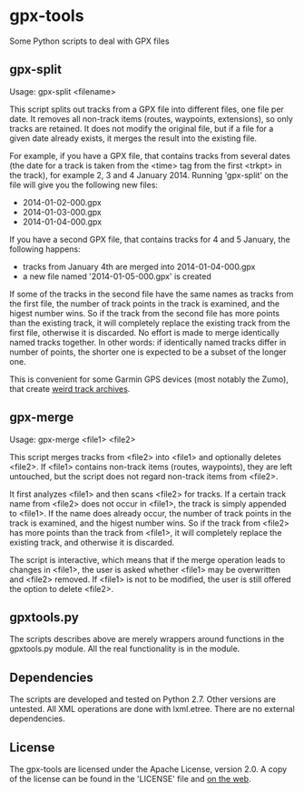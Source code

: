 gpx-tools
=========

Some Python scripts to deal with GPX files

gpx-split
---------

Usage: gpx-split &lt;filename&gt;

This script splits out tracks from a GPX file into different files, one file
per date. It removes all non-track items (routes, waypoints, extensions),
so only tracks are retained. It does not modify the original file, but if
a file for a given date already exists, it merges the result into the existing
file.

For example, if you have a GPX file, that contains tracks from several dates
(the date for a track is taken from the &lt;time&gt; tag from the first &lt;trkpt&gt; in
the track), for example 2, 3 and 4 January 2014. Running 'gpx-split' on the
file will give you the following new files:

* 2014-01-02-000.gpx
* 2014-01-03-000.gpx
* 2014-01-04-000.gpx

If you have a second GPX file, that contains tracks for 4 and 5 January, the
following happens:

* tracks from January 4th are merged into 2014-01-04-000.gpx
* a new file named '2014-01-05-000.gpx' is created

If some of the tracks in the second file have the same names as tracks from the
first file, the number of track points in the track is examined, and the higest
number wins. So if the track from the second file has more points than the
existing track, it will completely replace the existing track from the first
file, otherwise it is discarded. No effort is made to merge identically named
tracks together. In other words: if identically named tracks differ in number
of points, the shorter one is expected to be a subset of the longer one.

This is convenient for some Garmin GPS devices (most notably the Zumo), that
create [weird track archives](http://garminzumo.wikispaces.com/BUGS#Triplogs%20&%20tracks%20handling--Double%20data%20in%20archives,%20and/or%20incomplete%20files).


gpx-merge
---------

Usage: gpx-merge &lt;file1&gt; &lt;file2&gt;

This script merges tracks from &lt;file2&gt; into &lt;file1&gt; and optionally deletes
&lt;file2&gt;. If &lt;file1&gt; contains non-track items (routes, waypoints), they are
left untouched, but the script does not regard non-track items from &lt;file2&gt;.

It first analyzes &lt;file1&gt; and then scans &lt;file2&gt; for tracks. If a certain track
name from &lt;file2&gt; does not occur in &lt;file1&gt;, the track is simply appended to
&lt;file1&gt;. If the name does already occur, the number of track points in the
track is examined, and the higest number wins. So if the track from &lt;file2&gt;
has more points than the track from &lt;file1&gt;, it will completely replace the
existing track, and otherwise it is discarded.

The script is interactive, which means that if the merge operation leads to
changes in &lt;file1&gt;, the user is asked whether &lt;file1&gt; may be overwritten and
&lt;file2&gt; removed. If &lt;file1&gt; is not to be modified, the user is still offered
the option to delete &lt;file2&gt;.


gpxtools.py
-----------

The scripts describes above are merely wrappers around functions in the
gpxtools.py module. All the real functionality is in the module.


Dependencies
------------

The scripts are developed and tested on Python 2.7. Other versions are
untested. All XML operations are done with lxml.etree. There are no external
dependencies.

License
-------

The gpx-tools are licensed under the Apache License, version 2.0. A copy of the
license can be found in the 'LICENSE' file and [on the web](http://www.apache.org/licenses/LICENSE-2.0).

